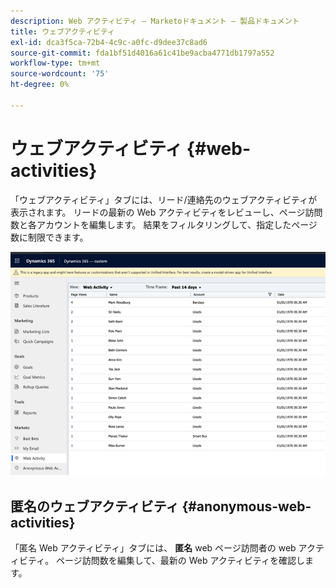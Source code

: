 ```yaml
---
description: Web アクティビティ — Marketoドキュメント — 製品ドキュメント
title: ウェブアクティビティ
exl-id: dca3f5ca-72b4-4c9c-a0fc-d9dee37c8ad6
source-git-commit: fda1bf51d4016a61c41be9acba4771db1797a552
workflow-type: tm+mt
source-wordcount: '75'
ht-degree: 0%

---
```


# ウェブアクティビティ {#web-activities}

「ウェブアクティビティ」タブには、リード/連絡先のウェブアクティビティが表示されます。
リードの最新の Web アクティビティをレビューし、ページ訪問数と各アカウントを編集します。 結果をフィルタリングして、指定したページ数に制限できます。

![](assets/web-activities-1.png)

## 匿名のウェブアクティビティ {#anonymous-web-activities}

「匿名 Web アクティビティ」タブには、 **匿名** web ページ訪問者の web アクティビティ。 ページ訪問数を編集して、最新の Web アクティビティを確認します。
